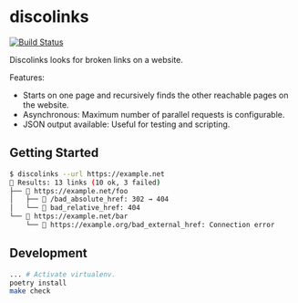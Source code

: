 # discolinks

[![Build Status][build_status_badge]][build_status_link]

Discolinks looks for broken links on a website.

Features:

- Starts on one page and recursively finds the other reachable pages on the website.
- Asynchronous: Maximum number of parallel requests is configurable.
- JSON output available: Useful for testing and scripting.

## Getting Started

```bash
$ discolinks --url https://example.net
📂 Results: 13 links (10 ok, 3 failed)
├── 📄 https://example.net/foo
│   ├── 🔗 /bad_absolute_href: 302 → 404
│   └── 🔗 bad_relative_href: 404
└── 📄 https://example.net/bar
    └── 🔗 https://example.org/bad_external_href: Connection error
```

## Development

```bash
... # Activate virtualenv.
poetry install
make check
```

[build_status_badge]: https://github.com/bbc2/discolinks/actions/workflows/main.yml/badge.svg
[build_status_link]: https://github.com/bbc2/discolinks/actions/workflows/main.yml
